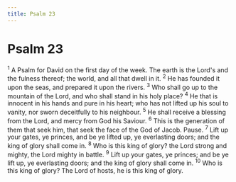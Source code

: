 ```yaml
---
title: Psalm 23
---
```

# Psalm 23

<sup>1</sup> A Psalm for David on the first day of the week. The earth is the Lord's and the fulness thereof; the world, and all that dwell in it. <sup>2</sup> He has founded it upon the seas, and prepared it upon the rivers. <sup>3</sup> Who shall go up to the mountain of the Lord, and who shall stand in his holy place? <sup>4</sup> He that is innocent in his hands and pure in his heart; who has not lifted up his soul to vanity, nor sworn deceitfully to his neighbour. <sup>5</sup> He shall receive a blessing from the Lord, and mercy from God his Saviour. <sup>6</sup> This is the generation of them that seek him, that seek the face of the God of Jacob. Pause. <sup>7</sup> Lift up your gates, ye princes, and be ye lifted up, ye everlasting doors; and the king of glory shall come in. <sup>8</sup> Who is this king of glory? the Lord strong and mighty, the Lord mighty in battle. <sup>9</sup> Lift up your gates, ye princes; and be ye lift up, ye everlasting doors; and the king of glory shall come in. <sup>10</sup> Who is this king of glory? The Lord of hosts, he is this king of glory. 